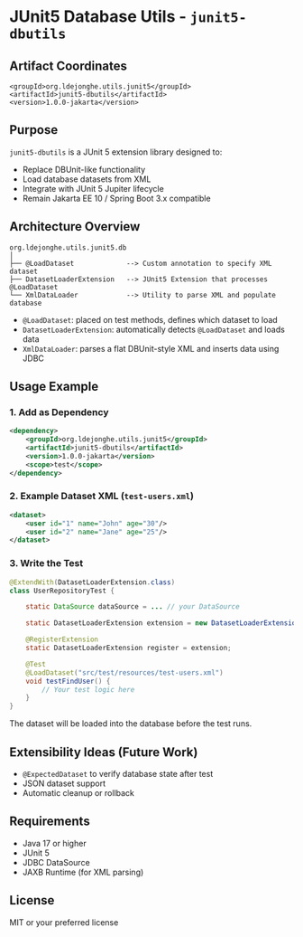 # JUnit5 Database Utils - `junit5-dbutils`

## Artifact Coordinates
```
<groupId>org.ldejonghe.utils.junit5</groupId>
<artifactId>junit5-dbutils</artifactId>
<version>1.0.0-jakarta</version>
```

## Purpose
`junit5-dbutils` is a JUnit 5 extension library designed to:
- Replace DBUnit-like functionality
- Load database datasets from XML
- Integrate with JUnit 5 Jupiter lifecycle
- Remain Jakarta EE 10 / Spring Boot 3.x compatible

## Architecture Overview
```
org.ldejonghe.utils.junit5.db
│
├── @LoadDataset             --> Custom annotation to specify XML dataset
├── DatasetLoaderExtension   --> JUnit5 Extension that processes @LoadDataset
└── XmlDataLoader            --> Utility to parse XML and populate database
```

- `@LoadDataset`: placed on test methods, defines which dataset to load
- `DatasetLoaderExtension`: automatically detects `@LoadDataset` and loads data
- `XmlDataLoader`: parses a flat DBUnit-style XML and inserts data using JDBC

## Usage Example

### 1. Add as Dependency
```xml
<dependency>
    <groupId>org.ldejonghe.utils.junit5</groupId>
    <artifactId>junit5-dbutils</artifactId>
    <version>1.0.0-jakarta</version>
    <scope>test</scope>
</dependency>
```

### 2. Example Dataset XML (`test-users.xml`)
```xml
<dataset>
    <user id="1" name="John" age="30"/>
    <user id="2" name="Jane" age="25"/>
</dataset>
```

### 3. Write the Test
```java
@ExtendWith(DatasetLoaderExtension.class)
class UserRepositoryTest {

    static DataSource dataSource = ... // your DataSource

    static DatasetLoaderExtension extension = new DatasetLoaderExtension(dataSource);

    @RegisterExtension
    static DatasetLoaderExtension register = extension;

    @Test
    @LoadDataset("src/test/resources/test-users.xml")
    void testFindUser() {
        // Your test logic here
    }
}
```

The dataset will be loaded into the database before the test runs.

## Extensibility Ideas (Future Work)
- `@ExpectedDataset` to verify database state after test
- JSON dataset support
- Automatic cleanup or rollback

## Requirements
- Java 17 or higher
- JUnit 5
- JDBC DataSource
- JAXB Runtime (for XML parsing)

## License
MIT or your preferred license

